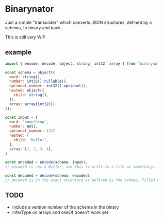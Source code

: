 # Binarynator

Just a simple "transcoder" which converts JSON structures, defined by a schema, to binary and back.

This is still very WIP

## example

```javascript
import { encode, decode, object, string, int32, array } from 'binarynator';

const schema = object({
  word: string(),
  number: int32().nullable(),
  optional_number: int32().optional(),
  nested: object({
    child: string(),
  }),
  array: array(int32()),
});

const input = {
  word: 'something',
  number: null,
  optional_number: 1337,
  nested: {
    child: 'hello!',
  },
  array: [1, 2, 3, 4],
}

const encoded = encode(schema, input);
// encoded is now a Buffer, use this to write to a file or something...

const decoded = decode(schema, encoded);
// decoded is in the exact structure as defined by the schema, filled with the decoded data
```


## TODO
* include a version number of the schema in the binary
* InferType on arrays and oneOf doesn't work yet
